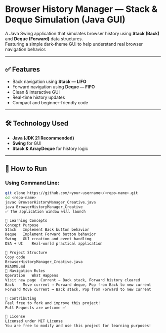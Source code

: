 # Browser History Manager — Stack & Deque Simulation (Java GUI)

A Java Swing application that simulates browser history using **Stack (Back)** and **Deque (Forward)** data structures.  
Featuring a simple dark-theme GUI to help understand real browser navigation behavior.

---

## ✅ Features
- Back navigation using **Stack — LIFO**
- Forward navigation using **Deque — FIFO**
- Clean & interactive GUI
- Real-time history updates
- Compact and beginner-friendly code

---

## 🛠 Technology Used
- **Java (JDK 21 Recommended)**
- **Swing** for GUI
- **Stack & ArrayDeque** for history logic

---

## 🚀 How to Run

### Using Command Line:
```bash
git clone https://github.com/<your-username>/<repo-name>.git
cd <repo-name>
javac BrowserHistoryManager_Creative.java
java BrowserHistoryManager_Creative
✅ The application window will launch

📘 Learning Concepts
Concept	Purpose
Stack	Implement Back button behavior
Deque	Implement Forward button behavior
Swing	GUI creation and event handling
DSA + UI	Real-world practical application

📂 Project Structure
Copy code
BrowserHistoryManager_Creative.java
README.md
🔄 Navigation Rules
Operation	What Happens
Visit new page	Current → Back stack, Forward history cleared
Back	Move current → Forward deque, Pop from Back to new current
Forward	Move current → Back stack, Pop from Forward to new current

🤝 Contributing
Feel free to fork and improve this project!
Pull Requests are welcome ✅

📜 License
Licensed under MIT License
You are free to modify and use this project for learning purposes!
